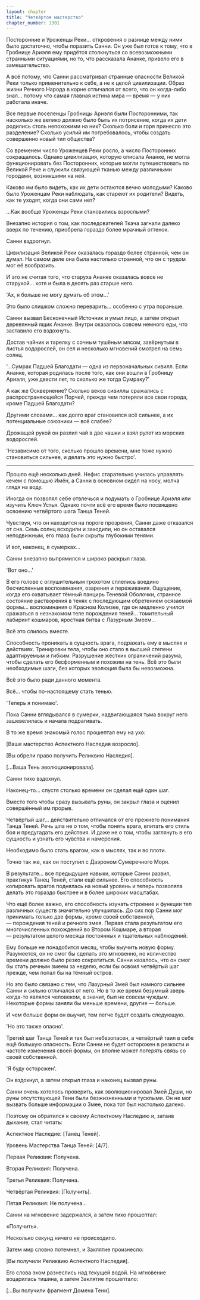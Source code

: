```yaml
---
layout: chapter
title: "Четвёртое мастерство"
chapter_number: 1301
---
```


Посторонние и Уроженцы Реки... откровения о разнице между ними было достаточно, чтобы поразить Санни. Он уже был готов к тому, что в Гробнице Ариэля ему придётся столкнуться со всевозможными странными ситуациями, но то, что рассказала Ананке, привело его в замешательство.

А всё потому, что Санни рассматривал странные опасности Великой Реки только применительно к себе, а не к целой цивилизации. Образ жизни Речного Народа в корне отличался от всего, что он когда-либо знал... потому что самая главная истина мира — время — у них работала иначе.

Все первые поселенцы Гробницы Ариэля были Посторонними, так насколько же велико должно было быть их потрясение, когда их дети родились столь непохожими на них? Сколько боли и горя принесло это разделение? Сколько усилий им потребовалось, чтобы создать совершенно новый тип общества?

Со временем число Уроженцев Реки росло, а число Посторонних сокращалось. Однако цивилизация, которую описала Ананке, не могла функционировать без Посторонних, которые могли путешествовать по Великой Реке и служили связующей тканью между различными городами, возникшими на ней.

Каково им было видеть, как их дети остаются вечно молодыми? Каково было Уроженцам Реки наблюдать, как стареют их родители? Видеть, как те уходят, когда они сами нет?

...Как вообще Уроженцы Реки становились взрослыми?

Внезапно история о том, как последователей Ткача загнали далеко вверх по течению, приобрела гораздо более мрачный оттенок.

Санни вздрогнул.

Цивилизация Великой Реки оказалась гораздо более странной, чем он думал. На самом деле она была настолько странной, что он с трудом мог её вообразить.

И это не считая того, что старуха Ананке оказалась вовсе не старухой... хотя и была в десять раз старше него.

'Ах, я больше не могу думать об этом...'

Это было слишком сложно переварить... особенно с утра пораньше.

Санни вызвал Бесконечный Источник и умыл лицо, а затем открыл деревянный ящик Ананке. Внутри оказалось совсем немного еды, что заставило его вздохнуть.

Достав чайник и тарелку с сочным тушёным мясом, завёрнутым в листья водорослей, он сел и несколько мгновений смотрел на семь солнц.

'...Сумрак Падшей Благодати — одна из первоначальных сивилл. Если Ананке, которая родилась после того, как они вошли в Гробницу Ариэля, уже двести лет, то сколько же тогда Сумраку?'

А как же Осквернение? Сколько веков сивиллы сражались с распространяющейся Порчей, прежде чем потеряли все свои города, кроме Падшей Благодати?

Другими словами... как долго враг становился всё сильнее, а их потенциальные союзники — всё слабее?

Дрожащей рукой он разлил чай в две чашки и взял рулет из морских водорослей.

'Независимо от того, сколько прошло времени, мне тоже нужно становиться сильнее, и делать это нужно быстро'.

***

Прошло ещё несколько дней. Нефис старательно училась управлять кечем с помощью Имён, а Санни в основном сидел на носу, молча глядя на воду.

Иногда он позволял себе отвлечься и подумать о Гробнице Ариэля или изучить Ключ Устья. Однако почти всё его время было посвящено освоению четвёртого шага Танца Теней.

Чувствуя, что он находится на пороге прозрения, Санни даже отказался от сна. Семь солнц всходили и заходили, но он оставался неподвижным, его глаза были скрыты глубокими тенями.

И вот, наконец, в сумерках...

Санни внезапно выпрямился и широко раскрыл глаза.

'Вот оно...'

В его голове с оглушительным грохотом сплелись воедино бесчисленные воспоминания, озарения и переживания. Ощущение, когда его охватывает тёмный панцирь Теневой Оболочки, странное состояние растворения в тенях с последующим обретением осязаемой формы... воспоминания о Красном Колизее, где он медленно учился сражаться в незнакомом теле порождения теней... томительный лабиринт кошмаров, яростная битва с Лазурным Змеем...

Всё это слилось вместе.

Способность проникать в сущность врага, подражать ему в мыслях и действиях. Тренировки тела, чтобы оно стало в высшей степени адаптируемым и гибким. Разрушение жёстких ограничений разума, чтобы сделать его бесформенным и похожим на тень. Всё это были необходимые шаги, без которых эволюция была бы невозможна.

Всё это было ради данного момента.

Всё... чтобы по-настоящему стать тенью.

'Теперь я понимаю'.

Пока Санни вглядывался в сумерки, надвигающаяся тьма вокруг него зашевелилась и начала подрагивать.

В то же время знакомый голос прошептал ему на ухо:

[Ваше мастерство Аспектного Наследия возросло].

[Вы обрели право получить Реликвию Наследия].

[...Ваша Тень эволюционировала].

Санни тихо вздохнул.

Наконец-то... спустя столько времени он сделал ещё один шаг.

Вместо того чтобы сразу вызывать руны, он закрыл глаза и оценил совершённый им прорыв.

Четвёртый шаг... действительно отличался от его прежнего понимания Танца Теней. Речь шла не о том, чтобы понять врага, впитать его стиль боя и предугадать его действия. И даже не о том, чтобы заглянуть в его сущность и узнать его чувства и намерения.

Необходимо было стать врагом, как в мыслях, так и во плоти.

Точно так же, как он поступил с Даэроном Сумеречного Моря.

В результате... все предыдущие навыки, которые Санни развил, практикуя Танец Теней, стали ещё сильнее. Его способность копировать врагов поднялась на новый уровень и теперь позволяла делать это гораздо быстрее и в более широких масштабах.

Что ещё более важно, его способность изучать строение и функции тел различных существ значительно улучшилась. До сих пор Санни мог принимать только две формы, кроме своей собственной, — порождения теней и речного змея. Первая стала результатом его многочисленных похождений во Втором Кошмаре, а вторая — результатом целого месяца постоянных и тщательных наблюдений.

Ему больше не понадобится месяц, чтобы выучить новую форму. Разумеется, он не смог бы сделать это мгновенно, но количество времени должно было резко сократиться. Санни казалось, что он смог бы стать речным змеем за неделю, если бы освоил четвёртый шаг прежде, чем попал бы на тёмный остров.

Но это было связано с тем, что Лазурный Змей был намного сильнее Санни и сильно отличался от него. Но в то же время безумный зверь когда-то являлся человеком, а значит, был не совсем чуждым. Некоторые формы заняли бы меньше времени, другие — больше.

И чем больше форм он выучит, тем легче будет создать следующую.

'Но это также опасно'.

Третий шаг Танца Теней и так был небезопасен, а четвёртый таил в себе ещё большую опасность. Если Санни не будет осторожен в резкости и частоте изменения своей формы, он вполне может потерять связь со своей собственной.

'Я буду осторожен'.

Он вздохнул, а затем открыл глаза и наконец вызвал руны.

Санни очень хотелось проверить, как эволюционировал Змей Души, но руны отсутствующей Тени были безжизненными и тусклыми. Он не мог вызвать больше информации о Змее, пока тот был настолько далеко.

Поэтому он обратился к своему Аспектному Наследию и, затаив дыхание, стал читать:

Аспектное Наследие: [Танец Теней].

Уровень Мастерства Танца Теней: [4/7].

Первая Реликвия: Получена.

Вторая Реликвия: Получена.

Третья Реликвия: Получена.

Четвёртая Реликвия: [Получить].

Пятая Реликвия: Не получена...

Санни на мгновение задержался, а затем тихо прошептал:

«Получить».

Несколько секунд ничего не происходило.

Затем мир словно потемнел, и Заклятие произнесло:

[Вы получили Реликвию Аспектного Наследия].

Его слова эхом разнеслись над текущей водой. На мгновение воцарилась тишина, а затем Заклятие прошептало:

[...Вы получили фрагмент Домена Тени].